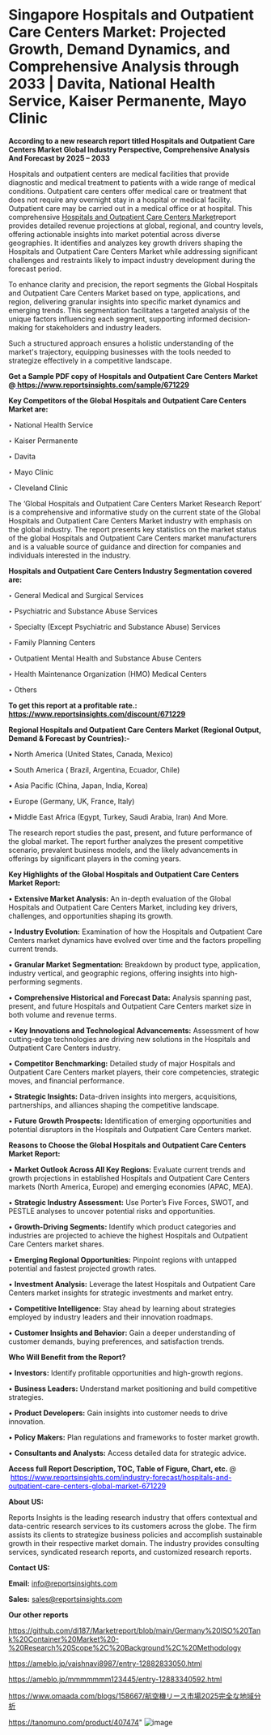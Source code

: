 # Singapore Hospitals and Outpatient Care Centers Market: Projected Growth, Demand Dynamics, and Comprehensive Analysis through 2033 | Davita, National Health Service, Kaiser Permanente, Mayo Clinic

<strong>According to a new research report titled Hospitals and Outpatient Care Centers Market Global Industry Perspective, Comprehensive Analysis And Forecast by 2025 – 2033</strong>

Hospitals and outpatient centers are medical facilities that provide diagnostic and medical treatment to patients with a wide range of medical conditions. Outpatient care centers offer medical care or treatment that does not require any overnight stay in a hospital or medical facility. Outpatient care may be carried out in a medical office or at hospital. This comprehensive <a href=https://www.reportsinsights.com/sample/671229>Hospitals and Outpatient Care Centers Market</a>report provides detailed revenue projections at global, regional, and country levels, offering actionable insights into market potential across diverse geographies. It identifies and analyzes key growth drivers shaping the Hospitals and Outpatient Care Centers Market while addressing significant challenges and restraints likely to impact industry development during the forecast period.

To enhance clarity and precision, the report segments the Global Hospitals and Outpatient Care Centers Market based on type, applications, and region, delivering granular insights into specific market dynamics and emerging trends. This segmentation facilitates a targeted analysis of the unique factors influencing each segment, supporting informed decision-making for stakeholders and industry leaders.

Such a structured approach ensures a holistic understanding of the market's trajectory, equipping businesses with the tools needed to strategize effectively in a competitive landscape.

<strong>Get a Sample PDF copy of Hospitals and Outpatient Care Centers Market </strong><strong>@<a href=https://www.reportsinsights.com/sample/671229 style=color:#0000ff;> https://www.reportsinsights.com/sample/671229</a></strong></font>

<strong>Key Competitors of the Global Hospitals and Outpatient Care Centers Market are:</strong>

‣ National Health Service

‣ Kaiser Permanente

‣ Davita

‣ Mayo Clinic

‣ Cleveland Clinic

The ‘Global Hospitals and Outpatient Care Centers Market Research Report’ is a comprehensive and informative study on the current state of the Global Hospitals and Outpatient Care Centers Market industry with emphasis on the global industry. The report presents key statistics on the market status of the global Hospitals and Outpatient Care Centers market manufacturers and is a valuable source of guidance and direction for companies and individuals interested in the industry.

<strong>Hospitals and Outpatient Care Centers Industry Segmentation covered are:</strong>

‣ General Medical and Surgical Services

‣ Psychiatric and Substance Abuse Services

‣ Specialty (Except Psychiatric and Substance Abuse) Services

‣ Family Planning Centers

‣ Outpatient Mental Health and Substance Abuse Centers

‣ Health Maintenance Organization (HMO) Medical Centers

‣ Others

<strong>To get this report at a profitable rate.: <a href=https://www.reportsinsights.com/discount/671229 style=color:#0000ff;>https://www.reportsinsights.com/discount/671229</a></strong></font>

<strong>Regional Hospitals and Outpatient Care Centers Market (Regional Output, Demand &amp; Forecast by Countries):-</strong>

• North America (United States, Canada, Mexico)

• South America ( Brazil, Argentina, Ecuador, Chile)

• Asia Pacific (China, Japan, India, Korea)

• Europe (Germany, UK, France, Italy)

• Middle East Africa (Egypt, Turkey, Saudi Arabia, Iran) And More.

The research report studies the past, present, and future performance of the global market. The report further analyzes the present competitive scenario, prevalent business models, and the likely advancements in offerings by significant players in the coming years.

<strong>Key Highlights of the Global Hospitals and Outpatient Care Centers Market Report:</strong>

• <strong>Extensive Market Analysis:</strong> An in-depth evaluation of the Global Hospitals and Outpatient Care Centers Market, including key drivers, challenges, and opportunities shaping its growth.

• <strong>Industry Evolution:</strong> Examination of how the Hospitals and Outpatient Care Centers market dynamics have evolved over time and the factors propelling current trends.

• <strong>Granular Market Segmentation:</strong> Breakdown by product type, application, industry vertical, and geographic regions, offering insights into high-performing segments.

• <strong>Comprehensive Historical and Forecast Data:</strong> Analysis spanning past, present, and future Hospitals and Outpatient Care Centers market size in both volume and revenue terms.

• <strong>Key Innovations and Technological Advancements:</strong> Assessment of how cutting-edge technologies are driving new solutions in the Hospitals and Outpatient Care Centers industry.

• <strong>Competitor Benchmarking:</strong> Detailed study of major Hospitals and Outpatient Care Centers market players, their core competencies, strategic moves, and financial performance.

• <strong>Strategic Insights:</strong> Data-driven insights into mergers, acquisitions, partnerships, and alliances shaping the competitive landscape.

• <strong>Future Growth Prospects:</strong> Identification of emerging opportunities and potential disruptors in the Hospitals and Outpatient Care Centers market.

<strong>Reasons to Choose the Global Hospitals and Outpatient Care Centers Market Report:</strong>

• <strong>Market Outlook Across All Key Regions:</strong> Evaluate current trends and growth projections in established Hospitals and Outpatient Care Centers markets (North America, Europe) and emerging economies (APAC, MEA).

• <strong>Strategic Industry Assessment:</strong> Use Porter’s Five Forces, SWOT, and PESTLE analyses to uncover potential risks and opportunities.

• <strong>Growth-Driving Segments:</strong> Identify which product categories and industries are projected to achieve the highest Hospitals and Outpatient Care Centers market shares.

• <strong>Emerging Regional Opportunities:</strong> Pinpoint regions with untapped potential and fastest projected growth rates.

• <strong>Investment Analysis:</strong> Leverage the latest Hospitals and Outpatient Care Centers market insights for strategic investments and market entry.

• <strong>Competitive Intelligence:</strong> Stay ahead by learning about strategies employed by industry leaders and their innovation roadmaps.

• <strong>Customer Insights and Behavior:</strong> Gain a deeper understanding of customer demands, buying preferences, and satisfaction trends.

<strong>Who Will Benefit from the Report?</strong>

• <strong>Investors:</strong> Identify profitable opportunities and high-growth regions.

• <strong>Business Leaders:</strong> Understand market positioning and build competitive strategies.

• <strong>Product Developers:</strong> Gain insights into customer needs to drive innovation.

• <strong>Policy Makers:</strong> Plan regulations and frameworks to foster market growth.

• <strong>Consultants and Analysts:</strong> Access detailed data for strategic advice.
</ul>
<strong>Access full Report Description, TOC, Table of Figure, Chart, etc. </strong>@  <a href=https://www.reportsinsights.com/industry-forecast/hospitals-and-outpatient-care-centers-global-market-671229 style=color:#0000ff;>https://www.reportsinsights.com/industry-forecast/hospitals-and-outpatient-care-centers-global-market-671229</a></font>

<strong><strong>About US</strong>:</strong>

Reports Insights is the leading research industry that offers contextual and data-centric research services to its customers across the globe. The firm assists its clients to strategize business policies and accomplish sustainable growth in their respective market domain. The industry provides consulting services, syndicated research reports, and customized research reports.

<strong>Contact US:</strong>

<p class=""""><b>Email:</b> <a href=mailto:info@reportsinsights.com>info@reportsinsights.com</a></p>
<p class=""""><b>Sales:</b> <a href=mailto:sales@reportsinsights.com>sales@reportsinsights.com</a></p>

<strong>Our other reports</strong>

<a href=https://github.com/di187/Marketreport/blob/main/Germany%20ISO%20Tank%20Container%20Market%20-%20Research%20Scope%2C%20Background%2C%20Methodology>https://github.com/di187/Marketreport/blob/main/Germany%20ISO%20Tank%20Container%20Market%20-%20Research%20Scope%2C%20Background%2C%20Methodology</a>

<a href=https://ameblo.jp/vaishnavi8987/entry-12882833050.html>https://ameblo.jp/vaishnavi8987/entry-12882833050.html</a>

<a href=https://ameblo.jp/mmmmmmm123445/entry-12883340592.html>https://ameblo.jp/mmmmmmm123445/entry-12883340592.html</a>

<a href=https://www.omaada.com/blogs/158667/航空機リース市場2025完全な地域分析>https://www.omaada.com/blogs/158667/航空機リース市場2025完全な地域分析</a>

<a href=https://tanomuno.com/product/407474>https://tanomuno.com/product/407474</a>"
![image](https://github.com/user-attachments/assets/3a758820-4c52-4e9e-8a76-cfacd18dbd68)
